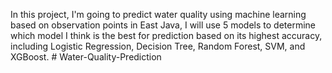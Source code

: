 In this project, I'm going to predict water quality using machine learning based on observation points in East Java, I will use 5 models to determine which model I think is the best for prediction based on its highest accuracy, including Logistic Regression, Decision Tree, Random Forest, SVM, and XGBoost.
#   W a t e r - Q u a l i t y - P r e d i c t i o n  
 